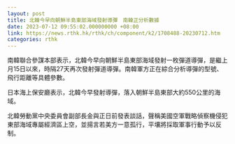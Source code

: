 ```yaml
---
layout: post
title: 北韓今早向朝鮮半島東部海域發射導彈　南韓正分析數據
date: 2023-07-12 09:55:02.000000000 +08:00
link: https://news.rthk.hk/rthk/ch/component/k2/1708488-20230712.htm
categories: rthk
---
```


南韓聯合參謀本部表示，北韓今早向朝鮮半島東部海域發射一枚彈道導彈，是繼上月15日以來，時隔27天再次發射彈道導彈。南韓軍方正在綜合分析導彈的型號、飛行距離等具體參數。

日本海上保安廳表示，北韓今早發射導彈，落入朝鮮半島東部大約550公里的海域。

北韓勞動黨中央委員會副部長金與正日前發表談話，聲稱美國空軍戰略偵察機侵犯東部海域專屬經濟區上空，並揚言若美方一意孤行，平壤將採取軍事行動予以反制。
